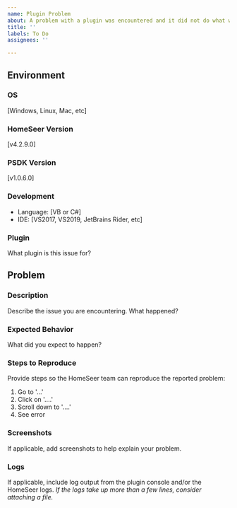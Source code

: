 ```yaml
---
name: Plugin Problem
about: A problem with a plugin was encountered and it did not do what was expected.
title: ''
labels: To Do
assignees: ''

---
```


## Environment
### OS
[Windows, Linux, Mac, etc]
### HomeSeer Version
[v4.2.9.0]
### PSDK Version
[v1.0.6.0]
### Development
- Language: [VB or C#]
- IDE: [VS2017, VS2019, JetBrains Rider, etc]
### Plugin
What plugin is this issue for?

## Problem

### Description
Describe the issue you are encountering. What happened?

### Expected Behavior
What did you expect to happen?

### Steps to Reproduce
Provide steps so the HomeSeer team can reproduce the reported problem:
1. Go to '...'
2. Click on '....'
3. Scroll down to '....'
4. See error

### Screenshots
If applicable, add screenshots to help explain your problem.

### Logs
If applicable, include log output from the plugin console and/or the HomeSeer logs. *If the logs take up more than a few lines, consider attaching a file.*
